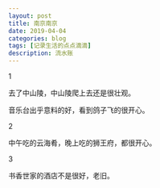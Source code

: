 ```yaml
---
layout: post
title: 南京南京
date: 2019-04-04
categories: blog
tags: [记录生活的点点滴滴]
description: 流水账
---
```


1 

去了中山陵，中山陵爬上去还是很壮观。

音乐台出乎意料的好，看到鸽子飞的很开心。

2

中午吃的云海肴，晚上吃的狮王府，都很开心。

3

书香世家的酒店不是很好，老旧。














